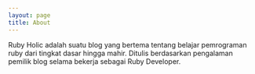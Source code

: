 ```yaml
---
layout: page
title: About
---
```


Ruby Holic adalah suatu blog yang bertema tentang belajar pemrograman ruby dari tingkat dasar hingga mahir. Ditulis berdasarkan pengalaman pemilik blog selama bekerja sebagai Ruby Developer.
